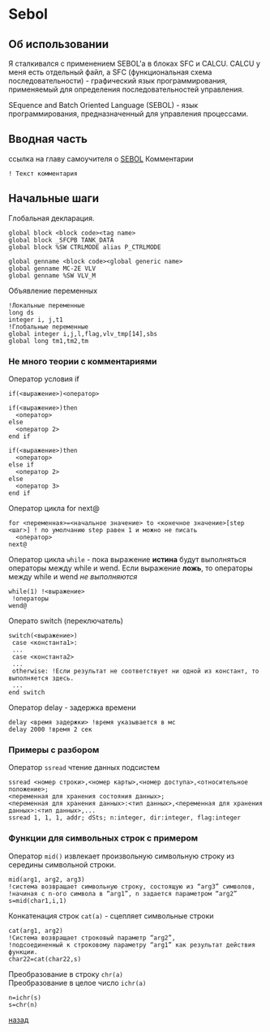 # Sebol

## Об использовании
Я сталкивался с применением SEBOL'a в блоках SFC и CALCU. CALCU у меня есть отдельный файл, а SFC (функциональная схема последовательности) - графический язык программирования, применяемый для определения последовательностей управления.

SEquence and Batch Oriented Language (SEBOL) - язык программирования, предназначенный для управления процессами.

## Вводная часть
ссылка на главу самоучителя о [SEBOL](https://www.maxplant.ru/article/centum_tutorial_5.php)
Комментарии
```
! Текст комментария
```
## Начальные шаги
Глобальная декларация.
```
global block <block code><tag name>
global block _SFCPB TANK_DATA
global block %SW CTRLMODE alias P_CTRLMODE
```
```
global genname <block code><global generic name>
global genname MC-2E VLV
global genname %SW VLV_M
```
Объявление переменных
```
!Локальные переменные
long ds
integer i, j,t1
!Глобальные переменные
global integer i,j,l,flag,vlv_tmp[14],sbs
global long tm1,tm2,tm
```
### Не много теории с комментариями
Оператор условия if
```
if(<выражение>)<оператор>
```
```
if(<выражение>)then
  <оператор>
else
  <оператор 2>
end if
```
```
if(<выражение>)then
  <оператор>
else if
  <оператор 2>
else
  <оператор 3>
end if
```
Оператор цикла for next@
```
for <переменная>=<начальное значение> to <конечное значение>[step <шаг>] ! по умолчанию step равен 1 и можно не писать
  <оператор>
next@
```
Оператор цикла `while` - пока выражение **истина** будут выполняться операторы между while и wend. Если выражение **ложь**, то операторы между while и wend *не выполняются*
```
while(1) !<выражение>
 !операторы
wend@
```
Операто switch (переключатель)
```
switch(<выражение>)
 case <константа1>:
 ...
 case <константа2>
 ...
 otherwise: !Если результат не соответствует ни одной из констант, то выполняется здесь.
 ...
end switch
```
Оператор delay - задержка времени
```
delay <время задержки> !время указывается в мс
delay 2000 !время 2 сек
```

### Примеры с разбором
Оператор `ssread` чтение данных подсистем

```
ssread <номер строки>,<номер карты>,<номер доступа>,<относительное положение>;
<переменная для хранения состояния данных>;
<переменная для хранения данных>:<тип данных>,<переменная для хранения данных>:<тип данных>,...
ssread 1, 1, 1, addr; dSts; n:integer, dir:integer, flag:integer
```
### Функции для символьных строк с примером
Оператор `mid()` извлекает произвольную символьную строку из середины символьной строки.
```		
mid(arg1, arg2, arg3)
!система возвращает символьную строку, состоящую из “arg3” символов,
!начиная с n-ого символа в “arg1”, n задается параметром “arg2”
s=mid(char1,i,1)
```
Конкатенация строк `cat(a)` - сцепляет символьные строки
```
cat(arg1, arg2)
!Система возвращает строковый параметр “arg2”,
!подсоединенный к строковому параметру “arg1” как результат действия функции.
char22=cat(char22,s)
```
Преобразование в строку `chr(a)`<br>
Преобразование в целое число `ichr(a)`
```
n=ichr(s)
s=chr(n)
```

[назад](../index.md)
